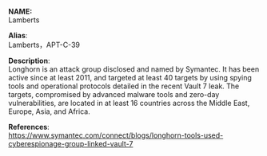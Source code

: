 **NAME:**  
Lamberts  

**Alias**:  
Lamberts，APT-C-39


**Description**:   
Longhorn is an attack group disclosed and named by Symantec. It has been active since at least 2011, and targeted at least 40 targets by using spying tools and operational protocols detailed in the recent Vault 7 leak.  The targets, compromised by advanced malware tools and zero-day vulnerabilities, are located in at least 16 countries across the Middle East, Europe, Asia, and Africa.
  
**References**:  
https://www.symantec.com/connect/blogs/longhorn-tools-used-cyberespionage-group-linked-vault-7